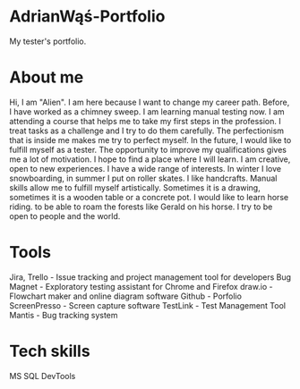 # AdrianWąś-Portfolio
My tester's portfolio.
# About me
 Hi, I am "Alien". I am here because I want to change my career path. Before, I have worked as a chimney sweep. I am  learning manual testing now. I am attending a course that helps me to take my first steps in the profession. I treat tasks as a challenge and I try to do them carefully. The perfectionism that is inside me makes me try to perfect myself. In the future, I would like to fulfill myself as a tester. The opportunity to improve my qualifications gives me a lot of motivation. I hope to find a place where I will learn. I am creative, open to new experiences. I have a wide range of interests. In winter I love snowboarding, in summer I put on roller skates. I like handcrafts. Manual skills allow me to fulfill myself artistically. Sometimes it is a drawing, sometimes it is a wooden table or a concrete pot. I would like to learn horse riding. to be able to roam the forests like Gerald on his horse. I try to be open to people and the world.
# Tools
Jira, Trello - Issue tracking and project management tool for developers
Bug Magnet - Exploratory testing assistant for Chrome and Firefox
draw.io - Flowchart maker and online diagram software
Github - Porfolio
ScreenPresso - Screen capture software
TestLink - Test Management Tool
Mantis - Bug tracking system
# Tech skills
MS SQL
DevTools
